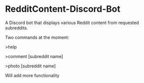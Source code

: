 # RedditContent-Discord-Bot
A Discord bot that displays various Reddit content from requested subreddits.

Two commands at the moment: 

\>help

\>comment \[subreddit name]

\>photo \[subreddit name]

Will add more functionality
